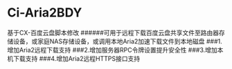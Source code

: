 # Ci-Aria2BDY
基于CX-百度云盘脚本修改 
######可用于远程下载百度云盘共享文件至路由器存储设备，或家庭NAS存储设备，或调用本地Aria2加速下载文件到本地磁盘 
###1.增加Aria2远程下载支持 
###2.增加服务器RPC令牌设置提升安全性 
###3.增加本机下载支持 
###4.增加Aria2远程HTTPS接口支持

